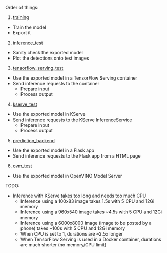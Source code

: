 
Order of things:

1. [training](training)
  - Train the model
  - Export it
2. [inference_test](inference_test)
  - Sanity check the exported model
  - Plot the detections onto test images
3. [tensorflow_serving_test](tensorflow_serving_test)
  - Use the exported model in a TensorFlow Serving container
  - Send inference requests to the container
    - Prepare input
    - Process output
4. [kserve_test](kserve_test)
  - Use the exported model in KServe
  - Send inference requests to the KServe InferenceService
    - Prepare input
    - Process output
5. [prediction_backend](prediction_backend)
  - Use the exported model in a Flask app
  - Send inference requests to the Flask app from a HTML page
6. [ovm_test](ovm_test)
- Use the exported model in OpenVINO Model Server


TODO:
- Inference with KServe takes too long and needs too much CPU
  - Inference using a 100x83 image takes 1.5s with 5 CPU and 12Gi memory
  - Inference using a 960x540 image takes ~4.5s with 5 CPU and 12Gi memory
  - Inference using a 6000x8000 image (image to be posted by a phone) takes ~100s with 5 CPU and 12Gi memory
  - When CPU is set to 1, durations are ~2.5x longer
  - When TensorFlow Serving is used in a Docker container, durations are much shorter (no memory/CPU limit)
